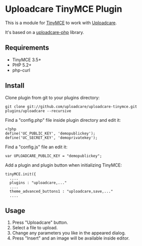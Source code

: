 # Uploadcare TinyMCE Plugin

This is a module for [TinyMCE][4] to work with [Uploadcare][1].

It's based on a [uploadcare-php][3] library.

## Requirements

- TinyMCE 3.5+
- PHP 5.2+
- php-curl

## Install

Clone plugin from git to your plugins directory:

    git clone git://github.com/uploadcare/uploadcare-tinymce.git plugins/uploadcare --recursive

Find a "config.php" file inside plugin directory and edit it:

    <?php
    define('UC_PUBLIC_KEY', 'demopublickey');
    define('UC_SECRET_KEY', 'demoprivatekey');

Find a "config.js" file an edit it:

    var UPLOADCARE_PUBLIC_KEY = "demopublickey";

Add a plugin and plugin button when initializing TinyMCE:

    tinyMCE.init({
      ....
      plugins : "uploadcare,..."
      ....
      theme_advanced_buttons1 : "uploadcare,save,..."
      ....

## Usage

1. Press "Uploadcare" button.
2. Select a file to upload.
3. Change any parameters you like in the appeared dialog.
4. Press "Insert" and an image will be available inside editor.
 
[1]: http://uploadcare.com/
[2]: https://uploadcare.com/documentation/reference/basic/cdn.html
[3]: https://github.com/uploadcare/uploadcare-php
[4]: http://www.tinymce.com/
